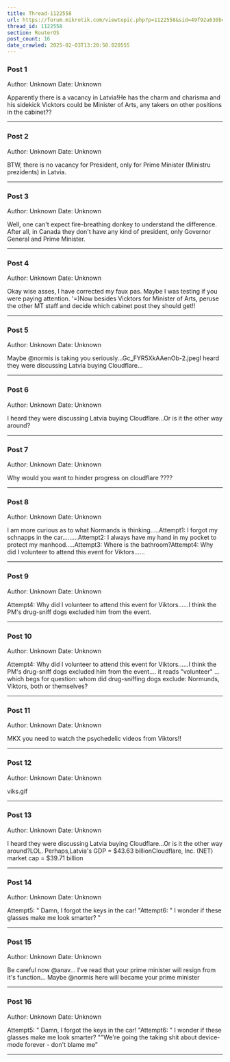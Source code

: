 ```yaml
---
title: Thread-1122558
url: https://forum.mikrotik.com/viewtopic.php?p=1122558&sid=49f92a630bc7970d8ca50523be880e8f#p1122558
thread_id: 1122558
section: RouterOS
post_count: 16
date_crawled: 2025-02-03T13:20:50.020555
---
```


### Post 1
Author: Unknown
Date: Unknown

Apparently there is a vacancy in Latvia!He has the charm and charisma and his sidekick Vicktors could be Minister of Arts,  any takers on other positions in the cabinet??

---
### Post 2
Author: Unknown
Date: Unknown

BTW, there is no vacancy for President, only for Prime Minister (Ministru prezidents) in Latvia.

---
### Post 3
Author: Unknown
Date: Unknown

Well, one can't expect fire-breathing donkey to understand the difference. After all, in Canada they don't have any kind of president, only Governor General and Prime Minister.

---
### Post 4
Author: Unknown
Date: Unknown

Okay wise asses, I have corrected my faux pas.  Maybe I was testing if you were paying attention. '=)Now besides Vicktors for Minister of Arts,  peruse the other MT staff and decide which cabinet post they should get!!

---
### Post 5
Author: Unknown
Date: Unknown

Maybe @normis is taking you seriously...Gc_FYR5XkAAenOb-2.jpegI heard they were discussing Latvia buying Cloudflare...

---
### Post 6
Author: Unknown
Date: Unknown

I heard they were discussing Latvia buying Cloudflare...Or is it the other way around?

---
### Post 7
Author: Unknown
Date: Unknown

Why would you want to hinder progress on cloudflare ????

---
### Post 8
Author: Unknown
Date: Unknown

I am more curious as to what Normands is thinking.....Attempt1:   I forgot my schnapps in the car.........Attempt2:   I always have my hand in my pocket to protect my manhood.....Attempt3:   Where is the bathroom?Attempt4:   Why did I volunteer to attend this event for Viktors......

---
### Post 9
Author: Unknown
Date: Unknown

Attempt4:   Why did I volunteer to attend this event for Viktors......I think the PM's drug-sniff dogs excluded him from the event.

---
### Post 10
Author: Unknown
Date: Unknown

Attempt4:   Why did I volunteer to attend this event for Viktors......I think the PM's drug-sniff dogs excluded him from the event.... it reads "volunteer" ... which begs for question: whom did drug-sniffing dogs exclude: Normunds, Viktors, both or themselves?

---
### Post 11
Author: Unknown
Date: Unknown

MKX you need to watch the psychedelic videos from Viktors!!

---
### Post 12
Author: Unknown
Date: Unknown

viks.gif

---
### Post 13
Author: Unknown
Date: Unknown

I heard they were discussing Latvia buying Cloudflare...Or is it the other way around?LOL.  Perhaps,Latvia's GDP = $43.63 billionCloudflare, Inc. (NET) market cap = $39.71 billion

---
### Post 14
Author: Unknown
Date: Unknown

Attempt5:   " Damn, I forgot the keys in the car! "Attempt6:  " I wonder if these glasses make me look smarter? "

---
### Post 15
Author: Unknown
Date: Unknown

Be careful now @anav... I've read that your prime minister will resign from it's function... Maybe @normis here will became your prime minister

---
### Post 16
Author: Unknown
Date: Unknown

Attempt5:   " Damn, I forgot the keys in the car! "Attempt6:  " I wonder if these glasses make me look smarter? ""We're going the taking shit about device-mode forever - don't blame me"

---
